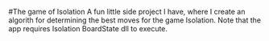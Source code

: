#The game of Isolation
A fun little side project I have, where I create an algorith for determining the best moves for the game Isolation.
Note that the app requires Isolation BoardState dll to execute.
